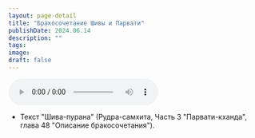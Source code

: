 ```yaml
---
layout: page-detail
title: "Бракосочетание Шивы и Парвати"
publishDate: 2024.06.14
description: ""
tags:
image:
draft: false
---
```


<audio title="2024.06.14 - Бракосочетание Шивы и Парвати.mp3" src="https://filer-api.advayta.org/v1.0/public/files/72894" controls=""></audio>

* Текст "Шива-пурана" (Рудра-самхита, Часть 3 "Парвати-кханда", глава 48 "Описание бракосочетания").

  
